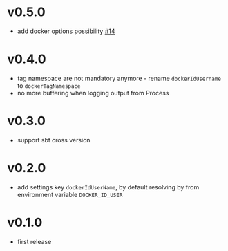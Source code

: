 v0.5.0
======
- add docker options possibility [#14](https://github.com/regis-leray/sbt-docker/issues/14)

v0.4.0
======
- tag namespace are not mandatory anymore - rename `dockerIdUsername` to `dockerTagNamespace`
- no more buffering when logging output from Process

v0.3.0
======
- support sbt cross version

v0.2.0
======
- add settings key `dockerIdUserName`, by default resolving by from environment variable `DOCKER_ID_USER`

v0.1.0
======

- first release
